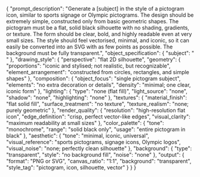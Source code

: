 {
  "prompt_description": "Generate a [subject] in the style of a pictogram icon, similar to sports signage or Olympic pictograms. The design should be extremely simple, constructed only from basic geometric shapes. The pictogram must be a flat, solid black silhouette with no shading, gradients, or texture. The form should be clear, bold, and highly readable even at very small sizes. The style should feel vectorised, minimal, and iconic, so it can easily be converted into an SVG with as few points as possible. The background must be fully transparent.",
  "object_specification": {
    "subject": " "
  },
  "drawing_style": {
    "perspective": "flat 2D silhouette",
    "geometry": {
      "proportions": "iconic and stylised; not realistic, but recognizable",
      "element_arrangement": "constructed from circles, rectangles, and simple shapes"
    },
    "composition": {
      "object_focus": "single pictogram subject",
      "elements": "no extra decoration or details",
      "density": "minimal; one clear, iconic form"
    },
    "lighting": {
      "type": "none (flat fill)",
      "light_source": "none",
      "shadow": "none",
      "highlighting": "none"
    },
    "textures": {
      "material_finish": "flat solid fill",
      "surface_treatment": "no texture",
      "texture_realism": "none; purely geometric"
    },
    "render_quality": {
      "resolution": "high-resolution flat icon",
      "edge_definition": "crisp, perfect vector-like edges",
      "visual_clarity": "maximum readability at small sizes"
    },
    "color_palette": {
      "tone": "monochrome",
      "range": "solid black only",
      "usage": "entire pictogram in black"
    },
    "aesthetic": {
      "tone": "minimal, iconic, universal",
      "visual_reference": "sports pictograms, signage icons, Olympic logos",
      "visual_noise": "none; perfectly clean silhouette"
    },
    "background": {
      "type": "transparent",
      "style": "no background fill",
      "noise": "none"
    },
    "output": {
      "format": "PNG or SVG",
      "canvas_ratio": "1:1",
      "background": "transparent",
      "style_tag": "pictogram, icon, silhouette, vector"
    }
  }
}
